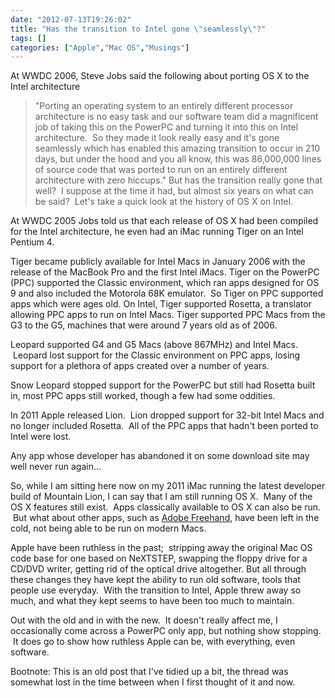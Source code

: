```yaml
---
date: "2012-07-13T19:26:02"
title: "Has the transition to Intel gone \"seamlessly\"?"
tags: []
categories: ["Apple","Mac OS","Musings"]
---
```


At WWDC 2006, Steve Jobs said the following about porting OS X to the Intel architecture 
> "Porting an operating system to an entirely different processor architecture is no easy task and our software team did a magnificent job of taking this on the PowerPC and turning it into this on Intel architecture.  So they made it look really easy and it's gone seamlessly which has enabled this amazing transition to occur in 210 days, but under the hood and you all know, this was 86,000,000 lines of source code that was ported to run on an entirely different  architecture with zero hiccups." 
But has the transition really gone that well?  I suppose at the time it had, but almost six years on what can be said?  Let's take a quick look at the history of OS X on Intel. 
 
At WWDC 2005 Jobs told us that each release of OS X had been compiled for the Intel architecture, he even had an iMac running Tiger on an Intel Pentium 4. 
 
Tiger became publicly available for Intel Macs in January 2006 with the release of the MacBook Pro and the first Intel iMacs. 
Tiger on the PowerPC (PPC) supported the Classic environment, which ran apps designed for OS 9 and also included the Motorola 68K emulator.  So Tiger on PPC supported apps which were ages old. 
On Intel, Tiger supported Rosetta, a translator allowing PPC apps to run on Intel Macs. 
Tiger supported PPC Macs from the G3 to the G5, machines that were around 7 years old as of 2006. 
 
Leopard supported G4 and G5 Macs (above 867MHz) and Intel Macs.  Leopard lost support for the Classic environment on PPC apps, losing support for a plethora of apps created over a number of years. 
 
Snow Leopard stopped support for the PowerPC but still had Rosetta built in, most PPC apps still worked, though a few had some oddities. 
 
In 2011 Apple released Lion.  Lion dropped support for 32-bit Intel Macs and no longer included Rosetta.  All of the PPC apps that hadn't been ported to Intel were lost. 
 
Any app whose developer has abandoned it on some download site may well never run again... 
 
So, while I am sitting here now on my 2011 iMac running the latest developer build of Mountain Lion, I can say that I am still running OS X.  Many of the OS X features still exist.  Apps classically available to OS X can also be run.  But what about other apps, such as [Adobe Freehand][1], have been left in the cold, not being able to be run on modern Macs. 
 
Apple have been ruthless in the past;  stripping away the original Mac OS code base for one based on NeXTSTEP, swapping the floppy drive for a CD/DVD writer, getting rid of the optical drive altogether. But all through these changes they have kept the ability to run old software, tools that people use everyday.  With the transition to Intel, Apple threw away so much, and what they kept seems to have been too much to maintain. 
 
Out with the old and in with the new.  It doesn't really affect me, I occasionally come across a PowerPC only app, but nothing show stopping.  It does go to show how ruthless Apple can be, with everything, even software. 
 
Bootnote: This is an old post that I've tidied up a bit, the thread was somewhat lost in the time between when I first thought of it and now.

  [1]: http://www.adobe.com/products/freehand/
